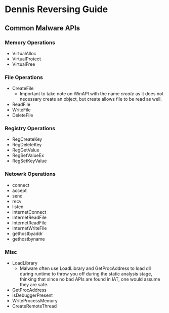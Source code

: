 # Dennis Reversing Guide
## Common Malware APIs
### Memory Operations
 - VirtualAlloc
 - VirtualProtect
 - VirtualFree

### File Operations
 - CreateFile
   - Important to take note on WinAPI with the name *create* as it does not necessary create an object, but create allows file to be read as well.
 - ReadFile
 - WriteFile
 - DeleteFile

### Registry Operations
 - RegCreateKey
 - RegDeleteKey
 - RegGetValue
 - RegSetValueEx
 - RegSetKeyValue

### Netowrk Operations
 - connect
 - accept
 - send
 - recv
 - listen
 - InternetConnect
 - InternetReadFile
 - InternetReadFile
 - InternetWriteFile
 - gethostbyaddr
 - gethostbyname

### Misc
 - LoadLibrary
   -  Malware often use LoadLibrary and GetProcAddress to load dll during runtime to throw you off during the static analysis stage, thinking that since no bad APIs are found in IAT, one would assume they are safe.
 - GetProcAddress
 - IsDebuggerPresent
 - WriteProcessMemory
 - CreateRemoteThread

